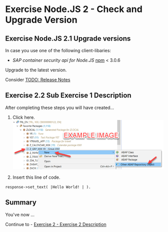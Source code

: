 # Exercise Node.JS 2 - Check and Upgrade Version

## Exercise Node.JS 2.1 Upgrade versions
In case you use one of the following client-libaries:

- *SAP container security api for Node.JS* [npm](https://www.npmjs.com/package/@sap/xssec) < 3.0.6


Upgrade to the latest version.

Consider [TODO: Release Notes]()

## Exercise 2.2 Sub Exercise 1 Description

After completing these steps you will have created...

1. Click here.
<br>![](/exercises/ex1/images/01_01_0010.png)

2.	Insert this line of code.
```abap
response->set_text( |Hello World! | ). 
```

## Summary

You've now ...

Continue to - [Exercise 2 - Exercise 2 Description](../ex2/README.md)

